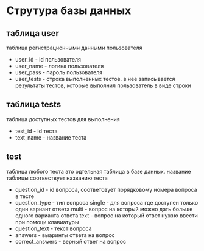 # Струтура базы данных
## таблица user
таблица  регистрационными данными пользователя
* user_id - id пользователя
* user_name - логина пользователя
* user_pass - пароль пользователя
* user_tests - строка выполненных тестов. в нее записывается результаты тестов, которые выполнил пользователь в виде строки

## таблица tests
таблица доступных тестов для  выполнения
* test_id - id теста
* text_name - название теста

## test
таблица любого теста это одтельная таблица в базе данных. название таблицы соотвествует названию теста
* question_id - id вопроса, соответсвует порядковому номера вопроса в тесте
* question_type - тип вопроса single - для вопроса где доступен только один вариант ответа multi - вопрос на который можно дать больше одного варианта ответа text - вопрос на который ответ нужно ввести при помоци клавиатуры
* question_text - текст вопроса
* answers - выаринты ответа на вопрос
* correct_answers - верный ответ на вопрос
